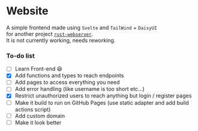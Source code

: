 # Website
A simple frontend made using `Svelte` and `TailWind` + `DaisyUI`\
for another project [`rust-webserver`](../../../rust-webserver).\
It is not currently working, needs reworking.

### To-do list
- [ ] Learn Front-end 😆
- [x] Add functions and types to reach endpoints
- [ ] Add pages to access everything you need
- [ ] Add error handling (like username is too short etc...)
- [x] Restrict unauthorized users to reach anything but login / register pages
- [ ] Make it build to run on GitHub Pages (use static adapter and add build actions script)
- [ ] Add custom domain
- [ ] Make it look better
